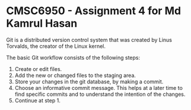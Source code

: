 # CMSC6950 - Assignment 4 for Md Kamrul Hasan


Git is a distributed version control system that was created by
Linus Torvalds, the creator of the Linux kernel.

The basic Git workflow consists of the following steps:
1. Create or edit files.
2. Add the new or changed files to the staging area.
3. Store your changes in the git database, by making a commit.
4. Choose an informative commit message. This helps at a later time to 
find
specific commits and to understand the intention of the changes.
5. Continue at step 1.

